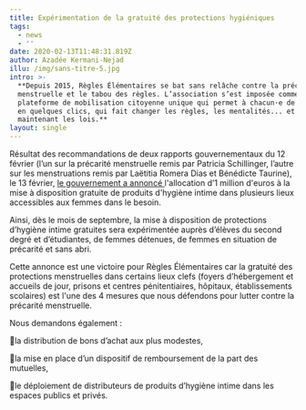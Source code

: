 ```yaml
---
title: Expérimentation de la gratuité des protections hygiéniques
tags:
  - news
  - ''
date: 2020-02-13T11:48:31.819Z
author: Azadée Kermani-Nejad
illu: /img/sans-titre-5.jpg
intro: >-
  **Depuis 2015, Règles Élémentaires se bat sans relâche contre la précarité
  menstruelle et le tabou des règles. L’association s’est imposée comme une
  plateforme de mobilisation citoyenne unique qui permet à chacun·e de s'engager
  en quelques clics, qui fait changer les règles, les mentalités... et
  maintenant les lois.**
layout: single
---
```

Résultat des recommandations de deux rapports gouvernementaux du 12 février (l’un sur la précarité menstruelle remis par Patricia Schillinger, l’autre sur les menstruations remis par Laëtitia Romera Dias et Bénédicte Taurine), le 13 février, [le gouvernement a annoncé ](https://solidarites-sante.gouv.fr/IMG/pdf/200213-cp_-_ms_cd_-_experimentation_precarite_menstruelle.pdf)l'allocation d’1 million d'euros à la mise à disposition gratuite de produits d'hygiène intime dans plusieurs lieux accessibles aux femmes dans le besoin. 

Ainsi, dès le mois de septembre, la mise à disposition de protections d’hygiène intime gratuites sera expérimentée auprès d’élèves du second degré et d’étudiantes, de femmes détenues, de femmes en situation de précarité et sans abri. 

Cette annonce est une victoire pour Règles Élémentaires car la gratuité des protections menstruelles dans certains lieux clefs (foyers d’hébergement et accueils de jour, prisons et centres pénitentiaires, hôpitaux, établissements scolaires) est l'une des 4 mesures que nous défendons pour lutter contre la précarité menstruelle.

Nous demandons également :

📍la distribution de bons d’achat aux plus modestes, 

📍la mise en place d’un dispositif de remboursement de la part des mutuelles,

📍le déploiement de distributeurs de produits d’hygiène intime dans les espaces publics et privés.
